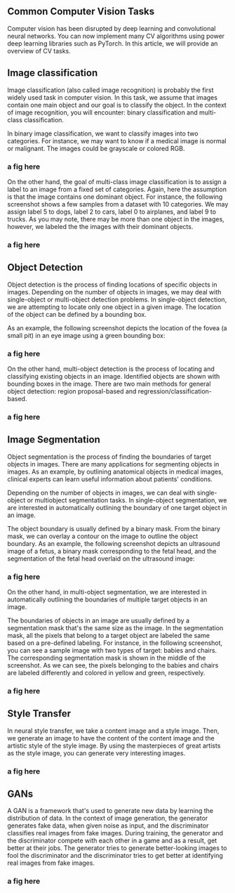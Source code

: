 
## Common Computer Vision Tasks

Computer vision has been disrupted by deep learning and convolutional neural networks. You can now implement many CV algorithms
using power deep learning libraries such as PyTorch. In this article, we will provide an overview of CV tasks.


## Image classification
Image classification (also called image recognition) is probably the first widely used task in computer
vision. In this task, we assume that images contain one main object and our goal is
to classify the object. In the context of image recognition, you will encounter: binary classification
and multi-class classification. 

In binary image classification, we want to classify images into two categories. For
instance, we may want to know if a medical image is normal or malignant. The images
could be grayscale or colored RGB.
### a fig here

On the other hand, the goal of multi-class image classification is to assign a label to an image from a fixed set of
categories. Again, here the assumption is that the image contains one dominant object. 
For instance, the following screenshot shows a few samples from a dataset with 10 categories. We may
assign label 5 to dogs, label 2 to cars, label 0 to airplanes, and label 9 to trucks. As you may note, there may be more than
one object in the images, however, we labeled the the images with their dominant objects.
### a fig here

## Object Detection
Object detection is the process of finding locations of specific objects in images. Depending
on the number of objects in images, we may deal with single-object or multi-object
detection problems. In single-object detection, we are attempting to
locate only one object in a given image. The location of the object can be defined by a
bounding box.

As an example, the following screenshot depicts the location of the fovea (a small pit) in an
eye image using a green bounding box:
### a fig here

On the other hand, multi-object detection is the process of locating and classifying existing objects in an image.
Identified objects are shown with bounding boxes in the image. There are two main methods for
general object detection: region proposal-based and regression/classification-based. 
### a fig here


## Image Segmentation
Object segmentation is the process of finding the boundaries of target objects in
images. There are many applications for segmenting objects in images. As an example, by
outlining anatomical objects in medical images, clinical experts can learn useful information
about patients' conditions.

Depending on the number of objects in images, we can deal with single-object or multiobject
segmentation tasks. In single-object segmentation, we are
interested in automatically outlining the boundary of one target object in an image.

The object boundary is usually defined by a binary mask. From the binary mask, we can
overlay a contour on the image to outline the object boundary. As an example, the
following screenshot depicts an ultrasound image of a fetus, a binary mask corresponding
to the fetal head, and the segmentation of the fetal head overlaid on the ultrasound image:
### a fig here

On the other hand, in multi-object segmentation, we are interested in automatically outlining
the boundaries of multiple target objects in an image.

The boundaries of objects in an image are usually defined by a segmentation mask that's
the same size as the image. In the segmentation mask, all the pixels that belong to a target
object are labeled the same based on a pre-defined labeling. For instance, in the following
screenshot, you can see a sample image with two types of target: babies and chairs. The
corresponding segmentation mask is shown in the middle of the screenshot. As we can see,
the pixels belonging to the babies and chairs are labeled differently and colored in yellow
and green, respectively.
### a fig here

## Style Transfer
In neural style transfer, we take a content image and a style image. Then, we generate an
image to have the content of the content image and the artistic style of the style image.
By using the masterpieces of great artists as the style image, you can 
generate very interesting images.
### a fig here

## GANs
A GAN is a framework that's used to generate new data by learning the distribution of data. In the context of image generation, the generator generates fake data, when given noise as
input, and the discriminator classifies real images from fake images. During training, the
generator and the discriminator compete with each other in a game and as a result, get
better at their jobs. The generator tries to generate better-looking images to fool the
discriminator and the discriminator tries to get better at identifying real images from fake
images.
### a fig here


